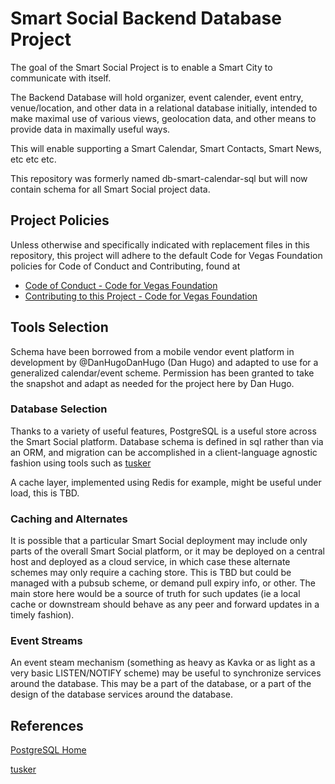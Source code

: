 # Smart Social Backend Database Project

The goal of the Smart Social Project is to enable a Smart City to communicate with itself.

The Backend Database will hold organizer, event calender, event entry, venue/location, and other data in a relational database initially, intended to make maximal use of various views, geolocation data, and other means to provide data in maximally useful ways.

This will enable supporting a Smart Calendar, Smart Contacts, Smart News, etc etc etc.

This repository was formerly named db-smart-calendar-sql but will now contain schema for all Smart Social project data.

## Project Policies

Unless otherwise and specifically indicated with replacement files in this repository, this project will adhere to the default Code for Vegas Foundation policies for Code of Conduct and Contributing, found at

* [Code of Conduct - Code for Vegas Foundation](https://github.com/CodeForVegas/.github/blob/main/CODE_OF_CONDUCT.md)
* [Contributing to this Project - Code for Vegas Foundation](https://github.com/CodeForVegas/.github/blob/main/CONTRIBUTING.md)

## Tools Selection

Schema have been borrowed from a mobile vendor event platform in development by @DanHugoDanHugo (Dan Hugo) and adapted to use for a generalized calendar/event scheme. Permission has been granted to take the snapshot and adapt as needed for the project here by Dan Hugo.

### Database Selection

Thanks to a variety of useful features, PostgreSQL is a useful store across the Smart Social platform. Database schema is defined in sql rather than via an ORM, and migration can be accomplished in a client-language agnostic fashion using tools such as [tusker](https://github.com/bikeshedder/tusker)

A cache layer, implemented using Redis for example, might be useful under load, this is TBD.

### Caching and Alternates

It is possible that a particular Smart Social deployment may include only parts of the overall Smart Social platform, or it may be deployed on a central host and deployed as a cloud service, in which case these alternate schemes may only require a caching store. This is TBD but could be managed with a pubsub scheme, or demand pull expiry info, or other. The main store here would be a source of truth for such updates (ie a local cache or downstream should behave as any peer and forward updates in a timely fashion).

### Event Streams

An event steam mechanism (something as heavy as Kavka or as light as a very basic LISTEN/NOTIFY scheme) may be useful to synchronize services around the database. This may be a part of the database, or a part of the design of the database services around the database.
## References

[PostgreSQL Home](https://www.postgresql.org/)

[tusker](https://github.com/bikeshedder/tusker)
